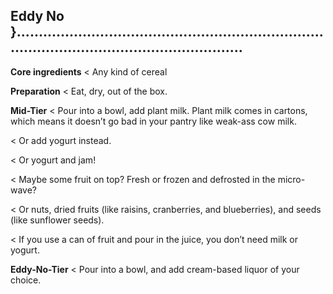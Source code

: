## Eddy No }...........................................................................................................................

**Core ingredients**
< Any kind of cereal

**Preparation**
< Eat, dry, out of the box.

**Mid-Tier**
< Pour into a bowl, add plant milk. Plant milk comes in cartons, which
means it doesn’t go bad in your pantry like weak-ass cow milk.

< Or add yogurt instead.

< Or yogurt and jam!

< Maybe some fruit on top? Fresh or frozen and defrosted in the micro-
wave?

< Or nuts, dried fruits (like raisins, cranberries, and blueberries), and seeds
(like sunflower seeds).

< If you use a can of fruit and pour in the juice, you don’t need milk or
yogurt.

**Eddy-No-Tier**
< Pour into a bowl, and add cream-based liquor of your choice.
